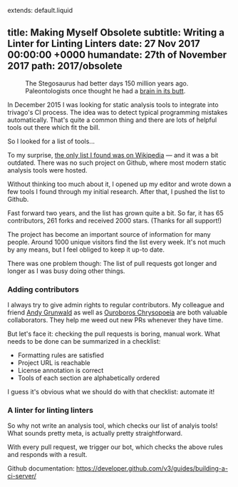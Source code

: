 extends: default.liquid

title:      Making Myself Obsolete
subtitle:   Writing a Linter for Linting Linters
date:       27 Nov 2017 00:00:00 +0000
humandate:  27th of November 2017
path:       2017/obsolete
---

<figure>
        <object data="/img/posts/2017/obsolete/dinosaur.svg" type="image/svg+xml"></object>
  <figcaption>
  The Stegosaurus had better days 150 million years ago.<br />
  Paleontologists once thought he had a <a href="https://en.wikipedia.org/wiki/Stegosaurus#.22Second_brain.22">brain in its butt</a>.
  </figcaption>
</figure>

In December 2015 I was looking for static analysis tools to integrate into trivago's CI process.
The idea was to detect typical programming mistakes automatically.
That's quite a common thing and there are lots of helpful tools out there which fit the bill.

So I looked for a list of tools...

To my surprise, [the only list I found was on Wikipedia](https://en.wikipedia.org/wiki/List_of_tools_for_static_code_analysis) &mdash; and it was a bit outdated.
There was no such project on Github, where most modern static analysis tools were hosted.

Without thinking too much about it, I opened up my editor and wrote down a few tools I found through my initial research. After that, I pushed the list to Github.  

Fast forward two years, and the list has grown quite a bit.
So far, it has 65 contributors, 261 forks and received 2000 stars. (Thanks for all support!)

The project has become an important source of information for many people.
Around 1000 unique visitors find the list every week. It's not much by any means, but I feel obliged to keep it up-to date.

There was one problem though: The list of pull requests got longer and longer as I was busy doing other things.

### Adding contributors

I always try to give admin rights to regular contributors. My colleague and friend [Andy Grunwald](https://github.com/andygrunwald) as well as [Ouroboros Chrysopoeia](https://github.com/impredicative) are both valuable collaborators. They help me weed out new PRs whenever they have time.

But let's face it: checking the pull requests is boring, manual work.
What needs to be done can be summarized in a checklist:

* Formatting rules are satisfied
* Project URL is reachable
* License annotation is correct
* Tools of each section are alphabetically ordered

I guess it's obvious what we should do with that checklist: automate it!

### A linter for linting linters

So why not write an analysis tool, which checks our list of analyis tools!
What sounds pretty meta, is actually pretty straightforward.

With every pull request, we trigger our bot, which checks the above rules and responds with a result.

Github documentation: https://developer.github.com/v3/guides/building-a-ci-server/